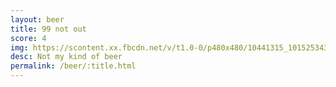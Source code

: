 ```yaml
---
layout: beer
title: 99 not out
score: 4
img: https://scontent.xx.fbcdn.net/v/t1.0-0/p480x480/10441315_10152534300648745_3725590372701097829_n.jpg?oh=83e041373ea8768c7fec086bc0d7ece3&oe=58938F87
desc: Not my kind of beer
permalink: /beer/:title.html
---
```

